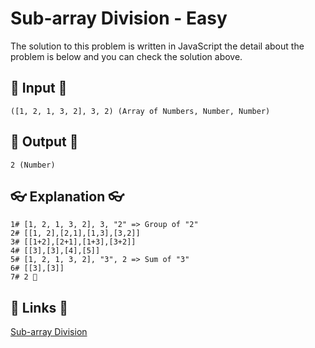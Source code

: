# Sub-array Division - Easy

The solution to this problem is written in JavaScript the detail about the problem is below and you can check the solution above.

## 🥚 Input 🥚

```
([1, 2, 1, 3, 2], 3, 2) (Array of Numbers, Number, Number)

```

## 🐣 Output 🐣

```
2 (Number)
```

## 👓 Explanation 👓

```
1# [1, 2, 1, 3, 2], 3, "2" => Group of "2"
2# [[1, 2],[2,1],[1,3],[3,2]]
3# [[1+2],[2+1],[1+3],[3+2]]
4# [[3],[3],[4],[5]]
5# [1, 2, 1, 3, 2], "3", 2 => Sum of "3"
6# [[3],[3]]
7# 2 🎉
```

## 🔗 Links 🔗

[Sub-array Division](https://www.hackerrank.com/challenges/the-birthday-bar/problem)
